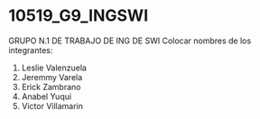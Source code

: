 # 10519_G9_INGSWI
GRUPO N.1 DE TRABAJO DE ING DE SWI
Colocar nombres de los integrantes:
1. Leslie Valenzuela
2. Jeremmy Varela
3. Erick Zambrano
4. Anabel Yuqui 
5. Victor Villamarin 

